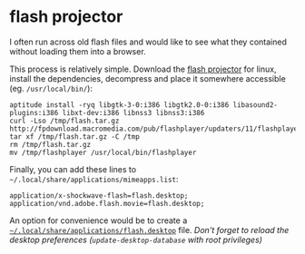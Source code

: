
# flash projector

I often run across old flash files and would like to see what they contained without loading them into a browser.

This process is relatively simple.  Download the [flash projector](https://www.adobe.com/support/flashplayer/downloads.html) for linux, install the dependencies, decompress and place it somewhere accessible (eg. `/usr/local/bin/`):

	aptitude install -ryq libgtk-3-0:i386 libgtk2.0-0:i386 libasound2-plugins:i386 libxt-dev:i386 libnss3 libnss3:i386
	curl -Lso /tmp/flash.tar.gz http://fpdownload.macromedia.com/pub/flashplayer/updaters/11/flashplayer_11_sa.i386.tar.gz
	tar xf /tmp/flash.tar.gz -C /tmp
	rm /tmp/flash.tar.gz
	mv /tmp/flashplayer /usr/local/bin/flashplayer

Finally, you can add these lines to `~/.local/share/applications/mimeapps.list`:

    application/x-shockwave-flash=flash.desktop;
    application/vnd.adobe.flash.movie=flash.desktop;

An option for convenience would be to create a [`~/.local/share/applications/flash.desktop`](../data/usr/share/applications/flash.desktop) file.  _Don't forget to reload the desktop preferences (`update-desktop-database` with root privileges)_

